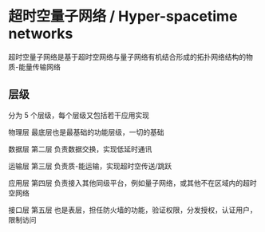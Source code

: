 # 超时空量子网络 / Hyper-spacetime networks

超时空量子网络是基于超时空网络与量子网络有机结合形成的拓扑网络结构的物质-能量传输网络

## 层级

分为 5 个层级，每个层级又包括若干应用实现

物理层 最底层也是最基础的功能层级，一切的基础

数据层 第二层 负责数据交换，实现低延时通讯

运输层 第三层 负责质-能运输，实现超时空传送/跳跃

应用层 第四层 负责接入其他同级平台，例如量子网络，或其他不在区域内的超时空网络

接口层 第五层 也是表层，担任防火墙的功能，验证权限，分发授权，认证用户，限制访问
